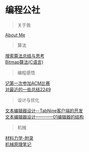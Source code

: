 # 编程公社

> 关于我

[About Me](./About-me.md)

> 算法

[搜索算法总结与思考](./算法/搜索算法.md)   
[Bitmap算法(C语言)](算法\Bitmap算法(C语言).md)

> 编程感悟

[记第一次参加ACM比赛](./编程感悟/ACM-first.md)  
[对最近的一些总结2249](./编程感悟/对最近的一些总结2249.md)

> 设计与优化  

[文本编辑器设计--TabNine客户端的开发](./设计与优化/文本编辑器设计--TabNine客户端的开发.md)  
[文本编辑器设计————01编辑器的结构](./设计与优化/文本编辑器设计————01编辑器的结构.md)

> 机械 

[材料力学-附录](./机械/材料力学-附录.md)  
[机械原理笔记](./机械/机械原理笔记.md)
